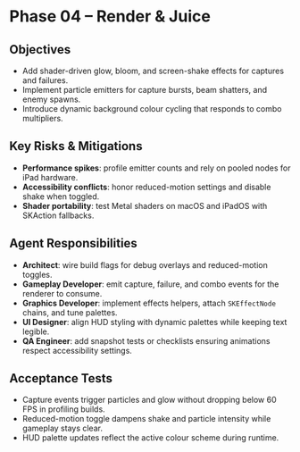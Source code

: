 # Phase 04 – Render & Juice

## Objectives
- Add shader-driven glow, bloom, and screen-shake effects for captures and failures.
- Implement particle emitters for capture bursts, beam shatters, and enemy spawns.
- Introduce dynamic background colour cycling that responds to combo multipliers.

## Key Risks & Mitigations
- **Performance spikes**: profile emitter counts and rely on pooled nodes for iPad hardware.
- **Accessibility conflicts**: honor reduced-motion settings and disable shake when toggled.
- **Shader portability**: test Metal shaders on macOS and iPadOS with SKAction fallbacks.

## Agent Responsibilities
- **Architect**: wire build flags for debug overlays and reduced-motion toggles.
- **Gameplay Developer**: emit capture, failure, and combo events for the renderer to consume.
- **Graphics Developer**: implement effects helpers, attach `SKEffectNode` chains, and tune palettes.
- **UI Designer**: align HUD styling with dynamic palettes while keeping text legible.
- **QA Engineer**: add snapshot tests or checklists ensuring animations respect accessibility settings.

## Acceptance Tests
- Capture events trigger particles and glow without dropping below 60 FPS in profiling builds.
- Reduced-motion toggle dampens shake and particle intensity while gameplay stays clear.
- HUD palette updates reflect the active colour scheme during runtime.
